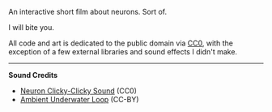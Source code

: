An interactive short film about neurons. Sort of.

I will bite you.

All code and art is dedicated to the public domain via
[CC0](http://creativecommons.org/publicdomain/zero/1.0/),
with the exception of a few external libraries and sound effects I didn't make.

---

**Sound Credits**

* [Neuron Clicky-Clicky Sound](http://freesound.org/people/BMacZero/sounds/94132/) (CC0)
* [Ambient Underwater Loop](http://freesound.org/people/akemov/sounds/255597/) (CC-BY)